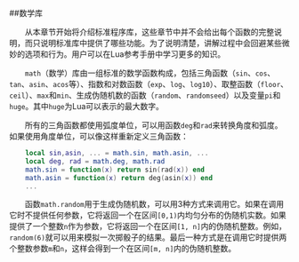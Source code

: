 ##数学库

&emsp;&emsp;从本章节开始将介绍标准程序库，这些章节中并不会给出每个函数的完整说明，而只说明标准库中提供了哪些功能。为了说明清楚，讲解过程中会回避某些微妙的选项和行为。用户可以在Lua参考手册中学习更多的知识。

&emsp;&emsp;`math`（数学）库由一组标准的数学函数构成，包括三角函数（`sin`、`cos`、`tan`、`asin`、`acos`等）、指数和对数函数（`exp`、`log`、`log10`）、取整函数（`floor`、`ceil`）、`max`和`min`、生成伪随机数的函数（`random`、`randomseed`）以及变量`pi`和`huge`。其中`huge`为Lua可以表示的最大数字。

&emsp;&emsp;所有的三角函数都使用弧度单位，可以用函数`deg`和`rad`来转换角度和弧度。如果使用角度单位，可以像这样重新定义三角函数：

```lua
    local sin,asin, ... = math.sin, math.asin, ...
    local deg, rad = math.deg, math.rad
    math.sin = function(x) return sin(rad(x)) end
    math.asin = function(x) return deg(asin(x)) end
    ...
```

&emsp;&emsp;函数`math.random`用于生成伪随机数，可以用3种方式来调用它。如果在调用它时不提供任何参数，它将返回一个在区间`[0,1)`内均匀分布的伪随机实数。如果提供了一个整数`n`作为参数，它将返回一个在区间`[1, n]`内的伪随机整数。例如，`random(6)`就可以用来模拟一次掷骰子的结果。最后一种方式是在调用它时提供两个整数参数`m`和`n`，这样会得到一个在区间`[m, n]`内的伪随机整数。
